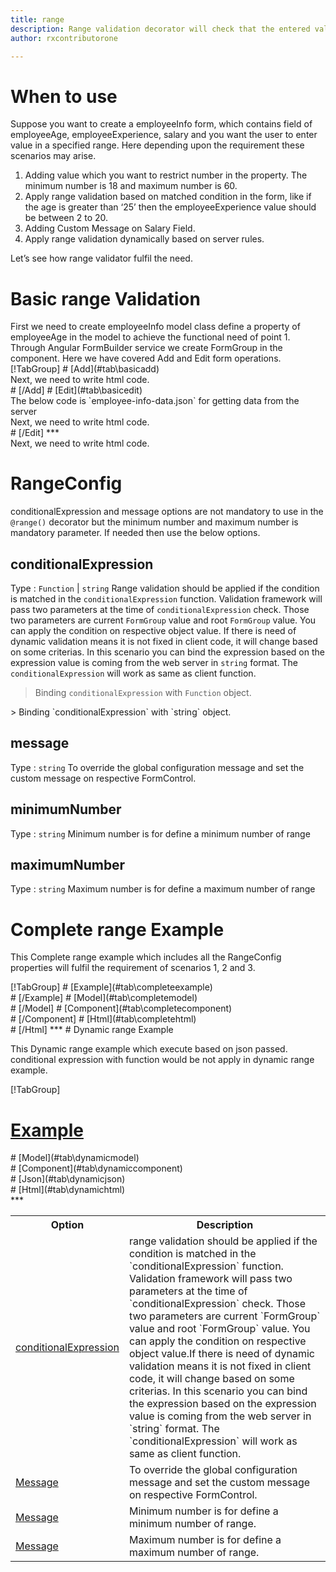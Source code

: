 ```yaml
---
title: range 
description: Range validation decorator will check that the entered value is in the specified range.
author: rxcontributorone

---
```

# When to use
Suppose you want to create a employeeInfo form, which contains field of employeeAge, employeeExperience, salary and you want the user to enter value in a specified range. Here depending upon the requirement these scenarios may arise.
<ol>
 <li>Adding value which you want to restrict number in the property. The minimum number is 18 and maximum number is 60.</li> 
 <li>Apply range validation based on matched condition in the form, like if the age is greater than ‘25’ then the employeeExperience value should be between 2 to 20.</li>
 <li>Adding Custom Message on Salary Field.</li>
 <li>Apply range validation dynamically based on server rules.</li>
</ol>
Let’s see how range validator fulfil the need.

# Basic range Validation
<data-scope scope="['decorator']">
First we need to create employeeInfo model class define a property of employeeAge in the model to achieve the functional need of point 1.
<div component="app-code" key="range-add-model"></div> 
</data-scope>
Through Angular FormBuilder service we create FormGroup in the component.
Here we have covered Add and Edit form operations.

<data-scope scope="['decorator']">
<div component="app-tabs" key="basic-operations"></div>
[!TabGroup]
# [Add](#tab\basicadd)
<div component="app-code" key="range-add-component"></div> 
Next, we need to write html code.
<div component="app-code" key="range-add-html"></div> 
<div component="app-example-runner" ref-component="app-range-add"></div>
# [/Add]
# [Edit](#tab\basicedit)
<div component="app-code" key="range-edit-component"></div>
The below code is `employee-info-data.json` for getting data from the server 
<div component="app-code" key="data-range"></div> 
Next, we need to write html code.
<div component="app-code" key="range-edit-html"></div> 
<div component="app-example-runner" ref-component="app-range-edit"></div>
# [/Edit]
***
</data-scope>

<data-scope scope="['validator','template-driven']">
<div component="app-code" key="range-add-component"></div> 
Next, we need to write html code.
<div component="app-code" key="range-add-html"></div> 
<div component="app-example-runner" ref-component="app-range-add"></div>
</data-scope>

# RangeConfig 
conditionalExpression and message options are not mandatory to use in the `@range()` decorator but the minimum number and maximum number is mandatory parameter. If needed then use the below options.

<table class="table table-bordered table-striped">
<tr><th>Option</th><th>Description</th></tr>
<tr><td><a href="#conditionalExpression"  (click)='scrollTo("#conditionalExpression")' title="conditionalExpression">conditionalExpression</a></td><td>range validation should be applied if the condition is matched in the `conditionalExpression` function. Validation framework will pass two parameters at the time of `conditionalExpression` check. Those two parameters are current `FormGroup` value and root `FormGroup` value. You can apply the condition on respective object value.If there is need of dynamic validation means it is not fixed in client code, it will change based on some criterias. In this scenario you can bind the expression based on the expression value is coming from the web server in `string` format. The `conditionalExpression` will work as same as client function.</td></tr>
<tr><td><a href="#message"  (click)='scrollTo("#message")' title="message">Message</a></td><td>To override the global configuration message and set the custom message on respective FormControl.</td></tr>
<tr><td><a href="#minimumNumber" (click)='scrollTo("#minimumNumber")' title="minimumnumber">Message</a></td><td> Minimum number is for define a minimum number of range.</td></tr>
<tr><td><a href="#maximumNumber"  (click)='scrollTo("#maximumNumber")' title="maximumNumber">Message</a></td><td> Maximum number is for define a maximum number of range.</td></tr>

## conditionalExpression 
Type :  `Function`  |  `string`
Range validation should be applied if the condition is matched in the `conditionalExpression` function. Validation framework will pass two parameters at the time of `conditionalExpression` check. Those two parameters are current `FormGroup` value and root `FormGroup` value. You can apply the condition on respective object value.
If there is need of dynamic validation means it is not fixed in client code, it will change based on some criterias. In this scenario you can bind the expression based on the expression value is coming from the web server in `string` format. The `conditionalExpression` will work as same as client function.

> Binding `conditionalExpression` with `Function` object.
<div component="app-code" key="range-conditionalExpressionExampleFunction-model"></div> 
> Binding `conditionalExpression` with `string` object.
<div component="app-code" key="range-conditionalExpressionExampleString-model"></div> 

<div component="app-example-runner" ref-component="app-range-conditionalExpression" title="range decorators with conditionalExpression" key="conditionalExpression"></div>

## message 
Type :  `string` 
To override the global configuration message and set the custom message on respective FormControl.

<div component="app-code" key="range-messageExample-model"></div> 
<div component="app-example-runner" ref-component="app-range-message" title="range decorators with message" key="message"></div>

## minimumNumber 
Type :  `string` 
Minimum number is for define a minimum number of range

<div component="app-code" key="range-minimumNumberExample-model"></div> 
<div component="app-example-runner" ref-component="app-range-minimumNumber" title="range decorators with minimumNumber" key="minimumNumber"></div>

## maximumNumber 
Type :  `string` 
Maximum number is for define a maximum number of range

<div component="app-code" key="range-maximumNumberExample-model"></div> 
<div component="app-example-runner" ref-component="app-range-maximumNumber" title="range decorators with maximumNumber" key="maximumNumber"></div>

# Complete range Example

This Complete range example which includes all the RangeConfig properties will fulfil the requirement of scenarios 1, 2 and 3.

<div component="app-tabs" key="complete"></div>
[!TabGroup]
# [Example](#tab\completeexample)
<div component="app-example-runner" ref-component="app-range-complete"></div>
# [/Example]
<data-scope scope="['decorator']">
# [Model](#tab\completemodel)
<div component="app-code" key="range-complete-model"></div> 
# [/Model]
</data-scope>
# [Component](#tab\completecomponent)
<div component="app-code" key="range-complete-component"></div> 
# [/Component]
# [Html](#tab\completehtml)
<div component="app-code" key="range-complete-html"></div> 
# [/Html]
***

<data-scope scope="['decorator','validator']">
# Dynamic range Example

This Dynamic range example which execute based on json passed. conditional expression with function would be not apply in dynamic range example. 

<div component="app-tabs" key="dynamic"></div>

[!TabGroup]
# [Example](#tab\dynamicexample)
<div component="app-example-runner" ref-component="app-range-dynamic"></div>
<data-scope scope="['decorator']">
# [Model](#tab\dynamicmodel)
<div component="app-code" key="range-dynamic-model"></div>
</data-scope>
# [Component](#tab\dynamiccomponent)
<div component="app-code" key="range-dynamic-component"></div>
# [Json](#tab\dynamicjson)
<div component="app-code" key="range-dynamic-json"></div>
# [Html](#tab\dynamichtml)
<div component="app-code" key="range-dynamic-html"></div> 
***
</data-scope>